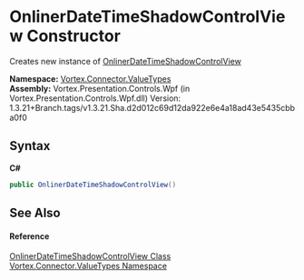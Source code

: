 # OnlinerDateTimeShadowControlView Constructor 
 

Creates new instance of <a href="T_Vortex_Connector_ValueTypes_OnlinerDateTimeShadowControlView.md">OnlinerDateTimeShadowControlView</a>

**Namespace:**&nbsp;<a href="N_Vortex_Connector_ValueTypes.md">Vortex.Connector.ValueTypes</a><br />**Assembly:**&nbsp;Vortex.Presentation.Controls.Wpf (in Vortex.Presentation.Controls.Wpf.dll) Version: 1.3.21+Branch.tags/v1.3.21.Sha.d2d012c69d12da922e6e4a18ad43e5435cbba0f0

## Syntax

**C#**<br />
``` C#
public OnlinerDateTimeShadowControlView()
```


## See Also


#### Reference
<a href="T_Vortex_Connector_ValueTypes_OnlinerDateTimeShadowControlView.md">OnlinerDateTimeShadowControlView Class</a><br /><a href="N_Vortex_Connector_ValueTypes.md">Vortex.Connector.ValueTypes Namespace</a><br />